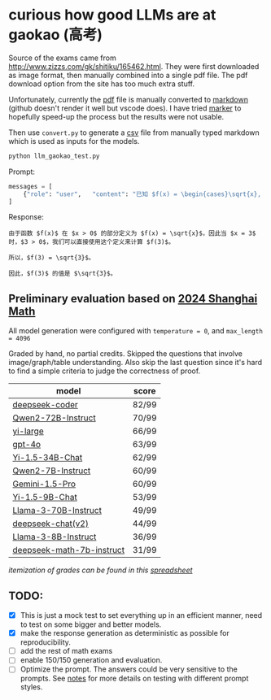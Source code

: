 # curious how good LLMs are at gaokao (高考)

Source of the exams came from http://www.zizzs.com/gk/shitiku/165462.html. They were first downloaded as image format, then manually combined into a 
single pdf file. The pdf download option from the site has too much extra stuff.

Unfortunately, currently the [pdf](data/2024_math_shanghai/exam_with_answer.pdf) file is manually converted to 
[markdown](data/2024_math_shanghai/exam_with_answer.md) (github doesn't render it well but vscode does). I have tried
[marker](https://github.com/VikParuchuri/marker) to hopefully speed-up the process but the results were not usable.

Then use `convert.py` to generate a [csv](data/2024_math_shanghai/exam_with_answer.csv) file from manually typed markdown which is used as inputs for 
the models.

```python
python llm_gaokao_test.py
```

Prompt:
```python
messages = [
    {"role": "user",   "content": "已知 $f(x) = \begin{cases}\sqrt{x}, x > 0 \\1, x \leq 0\end{cases}$，$f(3)=$"},
]
```

Response:
```text
由于函数 $f(x)$ 在 $x > 0$ 的部分定义为 $f(x) = \sqrt{x}$，因此当 $x = 3$ 时，$3 > 0$，我们可以直接使用这个定义来计算 $f(3)$。

所以，$f(3) = \sqrt{3}$。

因此，$f(3)$ 的值是 $\sqrt{3}$。
```

## Preliminary evaluation based on [2024 Shanghai Math](data/2024_math_shanghai/exam.pdf)
All model generation were configured with `temperature = 0`, and `max_length = 4096`

Graded by hand, no partial credits. Skipped the questions that involve image/graph/table understanding. Also skip the last question since it's hard to find a simple criteria to judge the correctness of proof.

| model                                                                                | score |
|--------------------------------------------------------------------------------------|-------|
| [deepseek-coder](response/deepseek-coder-2024_math_shanghai.md)                      | 82/99 |
| [Qwen2-72B-Instruct](response/Qwen2-72B-Instruct-2024_math_shanghai.md)              | 70/99 |
| [yi-large](response/yi-large-2024_math_shanghai.md)                                  | 66/99 |
| [gpt-4o](response/gpt-4o-2024_math_shanghai.md)                                      | 63/99 |
| [Yi-1.5-34B-Chat](response/Yi-1.5-34B-Chat-2024_math_shanghai.md)                    | 62/99 |
| [Qwen2-7B-Instruct](response/Qwen2-7B-Instruct-2024_math_shanghai.md)                | 60/99 |
| [Gemini-1.5-Pro](response/gemini-1.5-pro-2024_math_shanghai.md)                      | 60/99 |
| [Yi-1.5-9B-Chat](response/Yi-1.5-9B-Chat-2024_math_shanghai.md)                      | 53/99 |
| [Llama-3-70B-Instruct](response/Meta-Llama-3-70B-Instruct-2024_math_shanghai.md)     | 49/99 |
| [deepseek-chat(v2)](response/deepseek-chat-2024_math_shanghai.md)                    | 44/99 |
| [Llama-3-8B-Instruct](response/Meta-Llama-3-8B-Instruct-2024_math_shanghai.md)       | 36/99 |
| [deepseek-math-7b-instruct](response/Meta-Llama-3-8B-Instruct-2024_math_shanghai.md) | 31/99 |

_itemization of grades can be found in this [spreadsheet](https://docs.google.com/spreadsheets/d/1I4Qi6-ad34KQlryBkRMNSGbEBU05dz4OcRs-AniWwLM/edit?gid=0#gid=0)_
<!-- ![grades sheet](figures/grades_details.png) -->

## TODO: 
- [x] This is just a mock test to set everything up in an efficient manner, need to test on some bigger and better models.
- [x] make the response generation as deterministic as possible for reproducibility.
- [ ] add the rest of math exams
- [ ] enable 150/150 generation and evaluation.
- [ ] Optimize the prompt. The answers could be very sensitive to the prompts. See [notes](notes.md) for more details on testing with different prompt styles.
